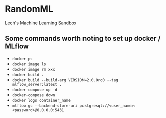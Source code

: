 # RandomML
Lech's Machine Learning Sandbox

## Some commands worth noting to set up docker / MLflow

* `docker ps`
* `docker image ls`
* `docker image rm xxx`
* `docker build .`
* `docker build --build-arg VERSION=2.0.0rc0 --tag mlflow_server:latest .`
* `docker-compose up -d`
* `docker-compose down`
* `docker logs container_name`
* `mlflow gc --backend-store-uri postgresql://<user_name>:<password>@0.0.0.0:5431`
